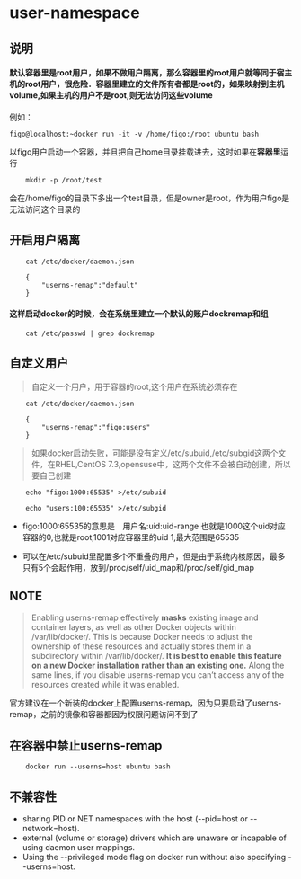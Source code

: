 # user-namespace

## 说明
#### 默认容器里是root用户，如果不做用户隔离，那么容器里的root用户就等同于宿主机的root用户，很危险．容器里建立的文件所有者都是root的，如果映射到主机volume,如果主机的用户不是root,则无法访问这些volume
例如：
```
figo@localhost:~docker run -it -v /home/figo:/root ubuntu bash
```
以figo用户启动一个容器，并且把自己home目录挂载进去，这时如果在**容器里**运行
```
    mkdir -p /root/test
```
会在/home/figo的目录下多出一个test目录，但是owner是root，作为用户figo是无法访问这个目录的


## 开启用户隔离
```
    cat /etc/docker/daemon.json

    {
        "userns-remap":"default"
    }
```
#### 这样启动docker的时候，会在系统里建立一个默认的账户dockremap和组
```
    cat /etc/passwd | grep dockremap
```


## 自定义用户
> 自定义一个用户，用于容器的root,这个用户在系统必须存在
```
    cat /etc/docker/daemon.json

    {
        "userns-remap":"figo:users"
    }
```

> 如果docker启动失败，可能是没有定义/etc/subuid,/etc/subgid这两个文件，在RHEL,CentOS 7.3,opensuse中，这两个文件不会被自动创建，所以要自己创建
```
    echo "figo:1000:65535" >/etc/subuid
    
    echo "users:100:65535" >/etc/subgid
```
 
* figo:1000:65535的意思是　用户名:uid:uid-range
也就是1000这个uid对应容器的0,也就是root,1001对应容器里的uid 1,最大范围是65535

* 可以在/etc/subuid里配置多个不重叠的用户，但是由于系统内核原因，最多只有5个会起作用，放到/proc/self/uid_map和/proc/self/gid_map


## NOTE
> Enabling userns-remap effectively **masks** existing image and container layers, as well as other Docker objects within /var/lib/docker/. This is because Docker needs to adjust the ownership of these resources and actually stores them in a subdirectory within /var/lib/docker/. **It is best to enable this feature on a new Docker installation rather than an existing one.**
Along the same lines, if you disable userns-remap you can’t access any of the resources created while it was enabled.

官方建议在一个新装的docker上配置userns-remap，因为只要启动了userns-remap，之前的镜像和容器都因为权限问题访问不到了


## 在容器中禁止userns-remap
```
    docker run --userns=host ubuntu bash
```

## 不兼容性

* sharing PID or NET namespaces with the host (--pid=host or --network=host).
* external (volume or storage) drivers which are unaware or incapable of using daemon user mappings.
* Using the --privileged mode flag on docker run without also specifying --userns=host.
